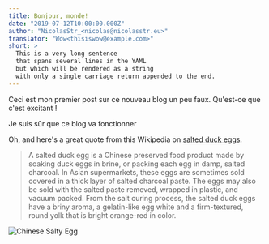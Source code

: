 ```yaml
---
title: Bonjour, monde!
date: "2019-07-12T10:00:00.000Z"
author: "NicolasStr_<nicolas@nicolasstr.eu>"
translator: "Wow<thisiswow@example.com>"
short: >
  This is a very long sentence
  that spans several lines in the YAML
  but which will be rendered as a string
  with only a single carriage return appended to the end.
---
```


Ceci est mon premier post sur ce nouveau blog un peu faux.
Qu'est-ce que c'est excitant !

Je suis sûr que ce blog va fonctionner

Oh, and here's a great quote from this Wikipedia on
[salted duck eggs](http://en.wikipedia.org/wiki/Salted_duck_egg).

> A salted duck egg is a Chinese preserved food product made by soaking duck
> eggs in brine, or packing each egg in damp, salted charcoal. In Asian
> supermarkets, these eggs are sometimes sold covered in a thick layer of salted
> charcoal paste. The eggs may also be sold with the salted paste removed,
> wrapped in plastic, and vacuum packed. From the salt curing process, the
> salted duck eggs have a briny aroma, a gelatin-like egg white and a
> firm-textured, round yolk that is bright orange-red in color.

![Chinese Salty Egg](https://picsum.photos/500)
